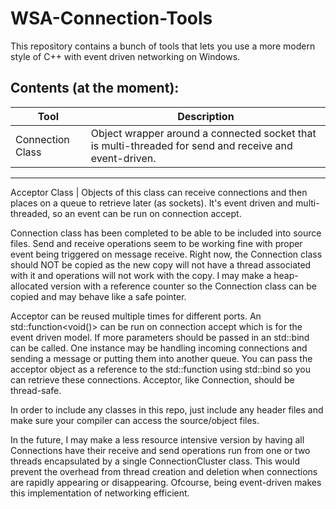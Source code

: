 # WSA-Connection-Tools

This repository contains a bunch of tools that lets you use a more modern style of C++ with event driven
networking on Windows. 

## Contents (at the moment):

Tool 		|		Description
------------|------------------
Connection Class | Object wrapper around a connected socket that is multi-threaded for send and receive and event-driven.
-------------------------------
Acceptor Class | Objects of this class can receive connections and then places on a queue to retrieve later (as sockets). It's event driven and multi-threaded, so an event can be run on connection accept.

Connection class has been completed to be able to be included into source files. Send and receive operations seem to be working fine
with proper event being triggered on message receive. 
Right now, the Connection class should NOT be copied as the new copy will not have a thread associated with it and operations will not work with the copy.
I may make a heap-allocated version with a reference counter so the Connection class can be copied and may behave like a safe pointer.

Acceptor can be reused multiple times for different ports. An std::function<void()> can be run on connection accept which is for the event driven model.
If more parameters should be passed in an std::bind can be called. 
One instance may be handling incoming connections and sending a message or putting them into another queue. You can pass the acceptor object as a reference to the
std::function using std::bind so you can retrieve these connections.
Acceptor, like Connection, should be thread-safe.

In order to include any classes in this repo, just include any header files and make sure your compiler can access the source/object files.

In the future, I may make a less resource intensive version by having all Connections have their receive and send operations
run from one or two threads encapsulated by a single ConnectionCluster class. This would prevent the overhead from thread creation and deletion when connections
are rapidly appearing or disappearing. Ofcourse, being event-driven makes this implementation of networking efficient.
